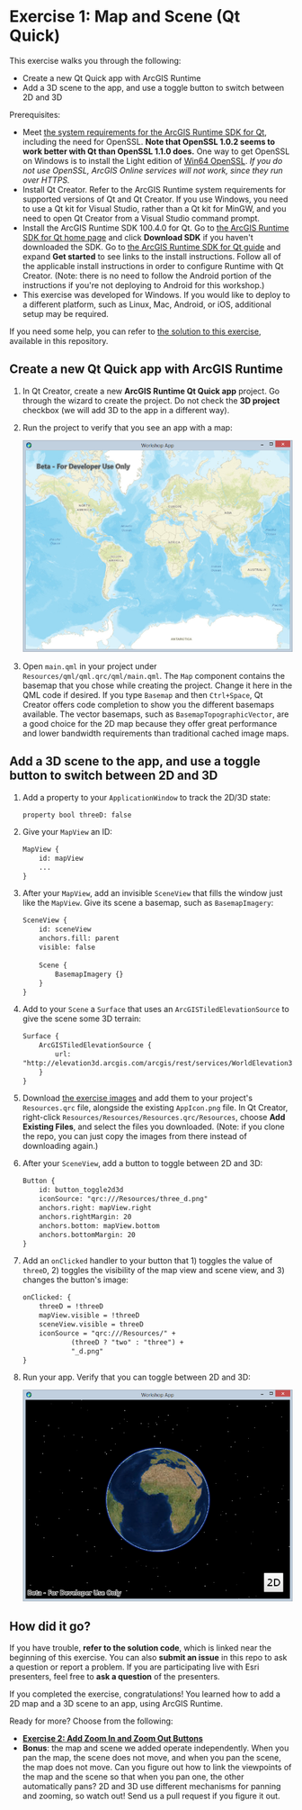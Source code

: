 # Exercise 1: Map and Scene (Qt Quick)

This exercise walks you through the following:
- Create a new Qt Quick app with ArcGIS Runtime
- Add a 3D scene to the app, and use a toggle button to switch between 2D and 3D

Prerequisites:
- Meet [the system requirements for the ArcGIS Runtime SDK for Qt](https://developers.arcgis.com/qt/latest/qml/guide/arcgis-runtime-sdk-for-qt-system-requirements.htm), including the need for OpenSSL. **Note that OpenSSL 1.0.2 seems to work better with Qt than OpenSSL 1.1.0 does.** One way to get OpenSSL on Windows is to install the Light edition of [Win64 OpenSSL](https://slproweb.com/products/Win32OpenSSL.html). *If you do not use OpenSSL, ArcGIS Online services will not work, since they run over HTTPS.*
- Install Qt Creator. Refer to the ArcGIS Runtime system requirements for supported versions of Qt and Qt Creator. If you use Windows, you need to use a Qt kit for Visual Studio, rather than a Qt kit for MinGW, and you need to open Qt Creator from a Visual Studio command prompt.
- Install the ArcGIS Runtime SDK 100.4.0 for Qt. Go to [the ArcGIS Runtime SDK for Qt home page](https://developers.arcgis.com/qt/latest/) and click **Download SDK** if you haven't downloaded the SDK. Go to [the ArcGIS Runtime SDK for Qt guide](https://developers.arcgis.com/qt/latest/qml/guide/arcgis-runtime-sdk-for-qt.htm) and expand **Get started** to see links to the install instructions. Follow all of the applicable install instructions in order to configure Runtime with Qt Creator. (Note: there is no need to follow the Android portion of the instructions if you're not deploying to Android for this workshop.)
- This exercise was developed for Windows. If you would like to deploy to a different platform, such as Linux, Mac, Android, or iOS, additional setup may be required.

If you need some help, you can refer to [the solution to this exercise](../../../solutions/Qt/Qt%20Quick/Ex1_MapAndScene), available in this repository.

## Create a new Qt Quick app with ArcGIS Runtime

1. In Qt Creator, create a new **ArcGIS Runtime Qt Quick app** project. Go through the wizard to create the project. Do not check the **3D project** checkbox (we will add 3D to the app in a different way).

1. Run the project to verify that you see an app with a map:

    ![Map app](01-map.png)
    
1. Open `main.qml` in your project under `Resources/qml/qml.qrc/qml/main.qml`. The `Map` component contains the basemap that you chose while creating the project. Change it here in the QML code if desired. If you type `Basemap` and then `Ctrl+Space`, Qt Creator offers code completion to show you the different basemaps available. The vector basemaps, such as `BasemapTopographicVector`, are a good choice for the 2D map because they offer great performance and lower bandwidth requirements than traditional cached image maps.

## Add a 3D scene to the app, and use a toggle button to switch between 2D and 3D

1. Add a property to your `ApplicationWindow` to track the 2D/3D state:

    ```
    property bool threeD: false
    ```
    
1. Give your `MapView` an ID:

    ```
    MapView {
        id: mapView
        ...
    }
    ```
    
1. After your `MapView`, add an invisible `SceneView` that fills the window just like the `MapView`. Give its scene a basemap, such as `BasemapImagery`:

    ```
    SceneView {
        id: sceneView
        anchors.fill: parent
        visible: false

        Scene {
            BasemapImagery {}
        }
    }
    ```

1. Add to your `Scene` a `Surface` that uses an `ArcGISTiledElevationSource` to give the scene some 3D terrain:

    ```
    Surface {
        ArcGISTiledElevationSource {
            url: "http://elevation3d.arcgis.com/arcgis/rest/services/WorldElevation3D/Terrain3D/ImageServer"
        }
    }
    ```
    
1. Download [the exercise images](../../../images) and add them to your project's `Resources.qrc` file, alongside the existing `AppIcon.png` file. In Qt Creator, right-click `Resources/Resources/Resources.qrc/Resources`, choose **Add Existing Files**, and select the files you downloaded. (Note: if you clone the repo, you can just copy the images from there instead of downloading again.)
    
1. After your `SceneView`, add a button to toggle between 2D and 3D:

    ```
    Button {
        id: button_toggle2d3d
        iconSource: "qrc:///Resources/three_d.png"
        anchors.right: mapView.right
        anchors.rightMargin: 20
        anchors.bottom: mapView.bottom
        anchors.bottomMargin: 20
    }
    ```
    
1. Add an `onClicked` handler to your button that 1) toggles the value of `threeD`, 2) toggles the visibility of the map view and scene view, and 3) changes the button's image:

    ```
    onClicked: {
        threeD = !threeD
        mapView.visible = !threeD
        sceneView.visible = threeD
        iconSource = "qrc:///Resources/" +
                (threeD ? "two" : "three") +
                "_d.png"
    }
    ```
    
1. Run your app. Verify that you can toggle between 2D and 3D:

    ![Scene](02-scene.jpg)

## How did it go?

If you have trouble, **refer to the solution code**, which is linked near the beginning of this exercise. You can also **submit an issue** in this repo to ask a question or report a problem. If you are participating live with Esri presenters, feel free to **ask a question** of the presenters.

If you completed the exercise, congratulations! You learned how to add a 2D map and a 3D scene to an app, using ArcGIS Runtime.

Ready for more? Choose from the following:

- [**Exercise 2: Add Zoom In and Zoom Out Buttons**](Exercise%202%20Zoom%20Buttons.md)
- **Bonus**: the map and scene we added operate independently. When you pan the map, the scene does not move, and when you pan the scene, the map does not move. Can you figure out how to link the viewpoints of the map and the scene so that when you pan one, the other automatically pans? 2D and 3D use different mechanisms for panning and zooming, so watch out! Send us a pull request if you figure it out.